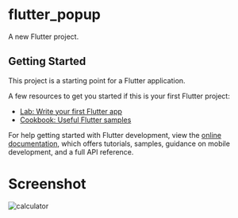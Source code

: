 # flutter_popup

A new Flutter project.

## Getting Started

This project is a starting point for a Flutter application.

A few resources to get you started if this is your first Flutter project:

- [Lab: Write your first Flutter app](https://docs.flutter.dev/get-started/codelab)
- [Cookbook: Useful Flutter samples](https://docs.flutter.dev/cookbook)

For help getting started with Flutter development, view the
[online documentation](https://docs.flutter.dev/), which offers tutorials,
samples, guidance on mobile development, and a full API reference.


# Screenshot

![calculator](https://user-images.githubusercontent.com/53622073/217603452-e6b69250-31d7-47c5-85c4-03c6f0b5c5c6.jpeg)

